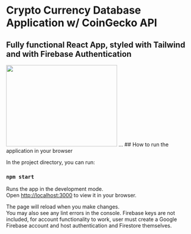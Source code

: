 # Crypto Currency Database Application w/ CoinGecko API

## Fully functional React App, styled with Tailwind and with Firebase Authentication

<img src="https://i.ibb.co/dGXXGDK/wadadawdawd.jpg" width="300" height="220"/>
...
## How to run the application in your browser

In the project directory, you can run:

### `npm start`

Runs the app in the development mode.\
Open [http://localhost:3000](http://localhost:3000) to view it in your browser.

The page will reload when you make changes.\
You may also see any lint errors in the console.
Firebase keys are not included, for account functionality to work, user must
create a Google Firebase account and host authentication and Firestore themselves.


